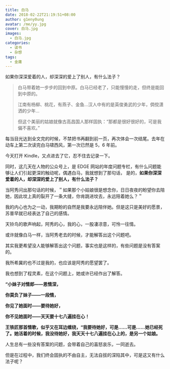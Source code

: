 ```yaml
---
title: 白马
date: 2018-02-22T21:19:51+08:00
author: g1eny0ung
avatar: /me/yy.jpg
cover: 白马.jpg
images:
  - 白马.jpg
categories:
  - 读书
  - 杂想
tags:
  - 金庸
---
```


如果你深深爱着的人，却深深的爱上了别人，有什么法子？

<!--more-->

> 白马带着她一步步的回到中原。白马已经老了，只能慢慢的走，但终是能回到中原的。
>
> 江南有杨柳、桃花，有燕子、金鱼...汉人中有的是英俊勇武的少年，倜傥潇洒的少年...
>
> 但这个美丽的姑娘就像古高昌国人那样固执：“那都是很好很好的，可是我偏不喜欢。”

每当目光达到全文完的时候，不禁把书再翻到前一页，再次体会一次结尾。去年在动车上第二次读完白马啸西风，第一次已然是 5，6 年前。

今天打开 Kindle，又点进去了它，忍不住去记录一下。

同时，这几天在人物的公众号上，是 EDGE 网站的年度问题专栏，有什么问题能够让人们引起更深的触动呢，偶遇白马，我就想到了那句话，
是的，**如果你深深爱着的人，却深深的爱上了别人，有什么法子？**

当阿秀问出那句话的时候，＂如果那个小姑娘很是想念你，日日夜夜的盼望你去陪她，因此坟上真的裂开了一条大缝，你肯跳进坟去，永远陪着她么？＂

我的内心也为之一动，我期盼的自然是我要永远陪伴她。但是这只是美好的愿景，苏普早就已经表达了自己的感情。

天铃鸟的歌声响起，阿秀的心，我的心，一股凄凉意，可怜一往情。

或许就像白马一样，当阿秀老去的时候，才能解答出这个问题吧。

其实我更希望没人能够解答出这个问题，事实也是这样的，有些问题是没有答案的。

我所希冀的也不过是我的，也应该是阿秀的愿望罢了。

我也想到了程灵素，在这个问题上，她或许已经作出了解答。

**“小妹子对情郎——恩情深，**

**你莫负了妹子——一段情，**

**你见了她面时——要待她好，**

**你不见她面时——天天要十七八遍挂在心！**

**王铁匠那首情歌，似乎又在耳边缠绕，“我要待她好，可是……可是……她已经死了。她活着的时候，我没待她好，我天天十七八遍挂在心上的，是另一个姑娘。**

人生总有一些没有答案的问题，会带着自己的喜怒哀乐，一同逝去。

但是在过程中，我们终会固执的不由自主，无法自拔的深陷其中，可是这又有什么法子呢？

